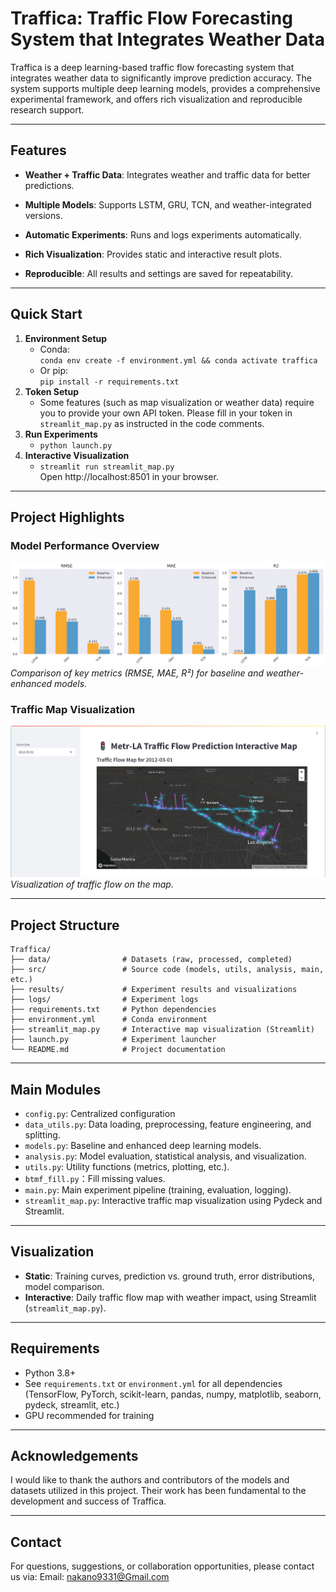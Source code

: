 # Traffica: Traffic Flow Forecasting System that Integrates Weather Data

Traffica is a deep learning-based traffic flow forecasting system that integrates weather data to significantly improve prediction accuracy. The system supports multiple deep learning models, provides a comprehensive experimental framework, and offers rich visualization and reproducible research support.

---

## Features

- **Weather + Traffic Data**: Integrates weather and traffic data for better predictions.

- **Multiple Models**: Supports LSTM, GRU, TCN, and weather-integrated versions.

- **Automatic Experiments**: Runs and logs experiments automatically.

- **Rich Visualization**: Provides static and interactive result plots.

- **Reproducible**: All results and settings are saved for repeatability.

---

## Quick Start

1. **Environment Setup**
   - Conda:  
     `conda env create -f environment.yml && conda activate traffica`
   - Or pip:  
     `pip install -r requirements.txt`
2. **Token Setup**
   - Some features (such as map visualization or weather data) require you to provide your own API token. Please fill in your token in `streamlit_map.py` as instructed in the code comments.
3. **Run Experiments**
   - `python launch.py`
4. **Interactive Visualization**
   - `streamlit run streamlit_map.py`  
     Open http://localhost:8501 in your browser.

---

## Project Highlights

### Model Performance Overview

![Model Performance Metrics](results/figures/comparison/performance_metrics.png)
*Comparison of key metrics (RMSE, MAE, R²) for baseline and weather-enhanced models.*

### Traffic Map Visualization

![Traffic Map Visualization](results/figures/Visualization/traffic_map.png)
*Visualization of traffic flow on the map.*

---

## Project Structure

```
Traffica/
├── data/                # Datasets (raw, processed, completed)
├── src/                 # Source code (models, utils, analysis, main, etc.)
├── results/             # Experiment results and visualizations
├── logs/                # Experiment logs
├── requirements.txt     # Python dependencies
├── environment.yml      # Conda environment
├── streamlit_map.py     # Interactive map visualization (Streamlit)
├── launch.py            # Experiment launcher
└── README.md            # Project documentation
```

---

## Main Modules

- `config.py`: Centralized configuration
- `data_utils.py`: Data loading, preprocessing, feature engineering, and splitting.
- `models.py`: Baseline and enhanced deep learning models.
- `analysis.py`: Model evaluation, statistical analysis, and visualization.
- `utils.py`: Utility functions (metrics, plotting, etc.).
- `btmf_fill.py`：Fill missing values. 
- `main.py`: Main experiment pipeline (training, evaluation, logging).
- `streamlit_map.py`: Interactive traffic map visualization using Pydeck and Streamlit.

---

## Visualization

- **Static**: Training curves, prediction vs. ground truth, error distributions, model comparison.
- **Interactive**: Daily traffic flow map with weather impact, using Streamlit (`streamlit_map.py`).

---

## Requirements

- Python 3.8+
- See `requirements.txt` or `environment.yml` for all dependencies (TensorFlow, PyTorch, scikit-learn, pandas, numpy, matplotlib, seaborn, pydeck, streamlit, etc.)
- GPU recommended for training

---

## Acknowledgements

I would like to thank the authors and contributors of the models and datasets utilized in this project. Their work has been fundamental to the development and success of Traffica.

---

## Contact

For questions, suggestions, or collaboration opportunities, please contact us via:
Email: nakano9331@Gmail.com




